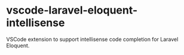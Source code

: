 # vscode-laravel-eloquent-intellisense
VSCode extension to support intellisense code completion for Laravel Eloquent.
